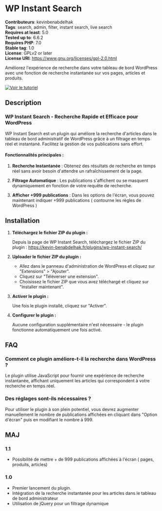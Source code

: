 # WP Instant Search

**Contributeurs**: kevinbenabdelhak  
**Tags**: search, admin, filter, instant search, live search  
**Requires at least**: 5.0  
**Tested up to**: 6.6.2  
**Requires PHP**: 7.0  
**Stable tag**: 1.0  
**License**: GPLv2 or later  
**License URI**: https://www.gnu.org/licenses/gpl-2.0.html  

Améliorez l'expérience de recherche dans votre tableau de bord WordPress avec une fonction de recherche instantanée sur vos pages, articles et produits.

[![Voir le tutoriel](https://img.youtube.com/vi/XCydBF2cwWk/maxresdefault.jpg)](https://www.youtube.com/watch?v=XCydBF2cwWk&ab_channel=KevinBenabdelhak)


## Description

### WP Instant Search - Recherche Rapide et Efficace pour WordPress

WP Instant Search est un plugin qui améliore la recherche d'articles dans le tableau de bord administratif de WordPress grâce à un filtrage en temps réel et instantané. Facilitez la gestion de vos publications sans effort.

#### Fonctionnalités principales :

1. **Recherche Instantanée** : Obtenez des résultats de recherche en temps réel sans avoir besoin d'attendre un rafraîchissement de la page.
   
2. **Filtrage Automatique** : Les publications s'affichent ou se masquent dynamiquement en fonction de votre requête de recherche.
   
3. **Afficher +999 publications** : Dans les options de l'écran, vous pouvez maintenant indiquer +999 publications ( contourne les règles de WordPress )
   

## Installation

1. **Téléchargez le fichier ZIP du plugin :**

   Depuis la page de WP Instant Search, téléchargez le fichier ZIP du plugin : https://kevin-benabdelhak.fr/plugins/wp-instant-search/

2. **Uploader le fichier ZIP du plugin :**

   - Allez dans le panneau d'administration de WordPress et cliquez sur "Extensions" > "Ajouter".
   - Cliquez sur "Téléverser une extension".
   - Choisissez le fichier ZIP que vous avez téléchargé et cliquez sur "Installer maintenant".

3. **Activer le plugin :**

   Une fois le plugin installé, cliquez sur "Activer".

4. **Configurer le plugin :**

   Aucune configuration supplémentaire n'est nécessaire - le plugin fonctionne automatiquement une fois activé.

## FAQ

### Comment ce plugin améliore-t-il la recherche dans WordPress ?

Le plugin utilise JavaScript pour fournir une expérience de recherche instantanée, affichant uniquement les articles qui correspondent à votre recherche en temps réel.

### Des réglages sont-ils nécessaires ?

Pour utiliser le plugin à son plein potentiel, vous devrez augmenter manuellement le nombre de publications affichées en cliquant dans "Option d'écran" puis en modifiant le nombre à 999.

## MAJ

### 1.1 
* Possibilité de mettre + de 999 publications affichées à l'écran ( pages, produits, articles)

### 1.0 

* Premier lancement du plugin.
* Intégration de la recherche instantanée pour les articles dans le tableau de bord administrateur
* Utilisation de jQuery pour un filtrage dynamique

